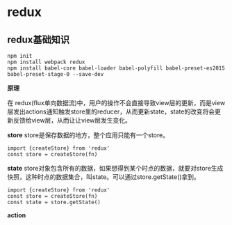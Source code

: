 # redux

## redux基础知识

```markup
npm init 
npm install webpack redux  
npm install babel-core babel-loader babel-polyfill babel-preset-es2015 babel-preset-stage-0 --save-dev
```

**原理**

在 redux(flux单向数据流)中，用户的操作不会直接导致view层的更新，而是view层发出actions通知触发store里的reducer，从而更新state，state的改变将会更新反馈给view层，从而让让view层发生变化。

**store**
store是保存数据的地方，整个应用只能有一个store。
```
import {createStore} from 'redux'
const store = createStore(fn)
```

**state**
store对象包含所有的数据，如果想得到某个时点的数据，就要对store生成快照，这种时点的数据集合，叫state。可以通过store.getState()拿到。
```
import {createStore} from 'redux'
const store = createStore(fn)
const state = store.getState()
```
**action**

